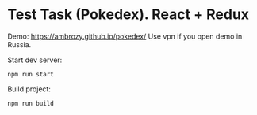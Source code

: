 # Test Task (Pokedex). React + Redux

Demo: https://ambrozy.github.io/pokedex/
Use vpn if you open demo in Russia.

Start dev server:
```
npm run start
```
Build project:
```
npm run build
```
